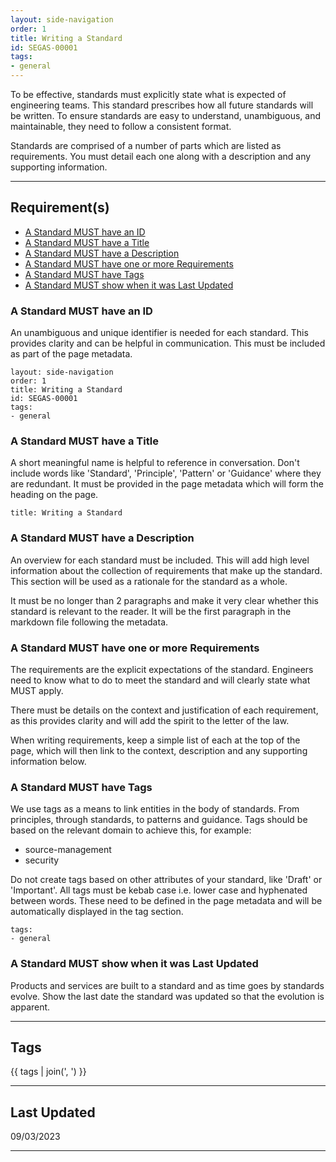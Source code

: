 ```yaml
---
layout: side-navigation
order: 1
title: Writing a Standard
id: SEGAS-00001
tags:
- general
---
```


To be effective, standards must explicitly state what is expected of
engineering teams. This standard prescribes how all future standards will be
written. To ensure standards are easy to understand, unambiguous, and 
maintainable, they need to follow a consistent format.

Standards are comprised of a number of parts which are listed as requirements.
You must detail each one along with a description and any supporting
information.

---

## Requirement(s)

- [A Standard MUST have an ID](#a-standard-must-have-an-id)
- [A Standard MUST have a Title](#a-standard-must-have-a-title)
- [A Standard MUST have a Description](#a-standard-must-have-a-description)
- [A Standard MUST have one or more Requirements](#a-standard-must-have-one-or-more-requirements)
- [A Standard MUST have Tags](#a-standard-must-have-tags)
- [A Standard MUST show when it was Last Updated](#a-standard-must-show-when-it-was-last-updated)

### A Standard MUST have an ID

An unambiguous and unique identifier is needed for each standard. This provides
clarity and can be helpful in communication. This must be included as part of
the page metadata.

```
layout: side-navigation
order: 1
title: Writing a Standard
id: SEGAS-00001
tags:
- general
```

### A Standard MUST have a Title

A short meaningful name is helpful to reference in conversation. Don't include
words like 'Standard', 'Principle', 'Pattern' or 'Guidance' where they are
redundant.  It must be provided in the page metadata which will form the
heading on the page.

```
title: Writing a Standard
```

### A Standard MUST have a Description

An overview for each standard must be included.  This will add high level
information about the collection of requirements that make up the standard.
This section will be used as a rationale for the standard as a whole.

It must be no longer than 2 paragraphs and make it very clear whether this
standard is relevant to the reader. It will be the first paragraph in the
markdown file following the metadata.

### A Standard MUST have one or more Requirements

The requirements are the explicit expectations of the standard. Engineers need
to know what to do to meet the standard and will clearly state what MUST apply.

There must be details on the context and justification of each requirement, as
this provides clarity and will add the spirit to the letter of the law.

When writing requirements, keep a simple list of each at the top of the page,
which will then link to the context, description and any supporting
information below.

### A Standard MUST have Tags

We use tags as a means to link entities in the body of standards. From
principles, through standards, to patterns and guidance. Tags should be based
on the relevant domain to achieve this, for example:

- source-management
- security

Do not create tags based on other attributes of your standard, like 'Draft' or
'Important'.  All tags must be kebab case i.e. lower case and hyphenated
between words. These need to be defined in the page metadata and will be
automatically displayed in the tag section.

```
tags:
- general
```

### A Standard MUST show when it was Last Updated

Products and services are built to a standard and as time goes by standards
evolve. Show the last date the standard was updated so that the evolution is
apparent.

---

## Tags

{{ tags | join(', ') }}

---

## Last Updated
09/03/2023

---
